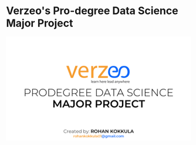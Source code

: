 # Verzeo's Pro-degree Data Science Major Project
<p align="center">
    <img src="/slides/Slide1.PNG">
</p>

